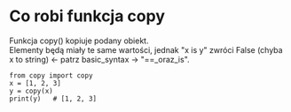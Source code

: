 # Co robi funkcja copy   
Funkcja copy() kopiuje podany obiekt.  
Elementy będą miały te same wartości, jednak "x is y" zwróci False (chyba x to string) <- patrz basic_syntax -> "==_oraz_is".  
  
```
from copy import copy
x = [1, 2, 3]
y = copy(x)
print(y)   # [1, 2, 3]
```
